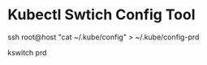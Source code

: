 # Kubectl Swtich Config Tool


ssh root@host "cat ~/.kube/config" > ~/.kube/config-prd



kswitch prd
